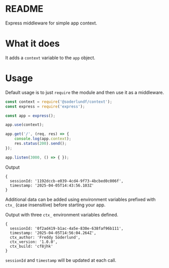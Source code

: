 # README

Express middleware for simple app context.

# What it does

It adds a `context` variable to the `app` object.

# Usage

Default usage is to just `require` the module and then use it as a middleware.

```js
const context = require('@soderlundf/context');
const express = require('express');

const app = express();

app.use(context);

app.get('/', (req, res) => {
    console.log(app.context);
    res.status(200).send();
});

app.listen(3000, () => { });
```

Output

```
{
  sessionId: '1192dccb-e039-4cd4-9f73-4bcbed0c006f',
  timestamp: '2025-04-05T14:43:56.103Z'
}
```

Additional data can be added using environment variables prefixed with `ctx_` (case insensitive) before starting your app.

Output with three `ctx_` environment variables defined.

```
{
  sessionId: '0f2ad419-b1ac-4a5e-830e-638faf96b111',
  timestamp: '2025-04-05T14:56:04.264Z',
  ctx_author: 'Freddy Söderlund',
  ctx_version: '1.0.0',
  ctx_build: 'cf8jhk'
}
```

`sessionId` and `timestamp` will be updated at each call.